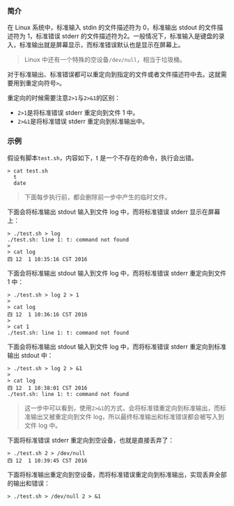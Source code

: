 ### 简介
在 Linux 系统中，标准输入 stdin 的文件描述符为 0，标准输出 stdout 的文件描述符为 1，标准错误 stderr 的文件描述符为2。一般情况下，标准输入是键盘的录入，标准输出就是屏幕显示，而标准错误默认也是显示在屏幕上。

> Linux 中还有一个特殊的空设备`/dev/null`，相当于垃圾桶。

对于标准输出、标准错误都可以重定向到指定的文件或者文件描述符中去。这就需要用到重定向符号`>`。

重定向的时候需要注意`2>1`与`2>&1`的区别：

* `2>1`是将标准错误 stderr 重定向到文件 1 中。
* `2>&1`是将标准错误 stderr 重定向到标准输出中。


### 示例
假设有脚本`test.sh`，内容如下，t 是一个不存在的命令，执行会出错。

```
> cat test.sh
  t
  date
```

> 下面每步执行前，都会删除前一步中产生的临时文件。

下面会将标准输出 stdout 输入到文件 log 中，而将标准错误 stderr 显示在屏幕上：

```
> ./test.sh > log
./test.sh: line 1: t: command not found
>
> cat log
四 12  1 10:35:16 CST 2016
```

下面会将标准输出 stdout 输入到文件 log 中，而将标准错误 stderr 重定向到文件 1 中：

```
> ./test.sh > log 2 > 1
> 
> cat log
四 12  1 10:36:16 CST 2016
> 
> cat 1
./test.sh: line 1: t: command not found
```

下面会将标准输出 stdout 输入到文件 log 中，而将标准错误 stderr 重定向到标准输出 stdout 中：

```
> ./test.sh > log 2 > &1
> 
> cat log
四 12  1 10:38:01 CST 2016
./test.sh: line 1: t: command not found
```

> 这一步中可以看到，使用`2>&1`的方式，会将标准错重定向到标准输出，而标准输出又被重定向到文件 log，所以最终标准输出和标准错误都会被写入到文件 log 中。

下面将标准错误 stderr 重定向到空设备，也就是直接丢弃了：

```
> ./test.sh 2 > /dev/null
四 12  1 10:39:45 CST 2016
```

下面将标准输出重定向到空设备，而将标准错误重定向到标准输出，实现丢弃全部的输出和错误：

```
> ./test.sh > /dev/null 2 > &1
```

